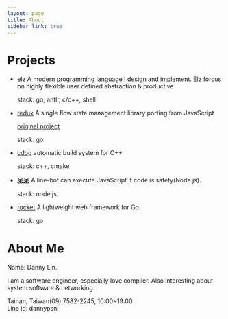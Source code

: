 ```yaml
---
layout: page
title: About
sidebar_link: true
---
```


# Projects

- [elz](https://github.com/elz-lang/elz)
    A modern programming language I design and implement.
    Elz forcus on highly flexible user defined abstraction & productive

    stack: go, antlr, c/c++, shell

- [redux](https://github.com/dannypsnl/redux)
    A single flow state management library porting from JavaScript

    [original project](https://github.com/reduxjs/redux)

    stack: go

- [cdog](https://github.com/dannypsnl/cdog)
    automatic build system for C++

    stack: c++, cmake

- [呆呆](https://qr-official.line.me/M/JJgUuLg1zS.png)
    A line-bot can execute JavaScript if code is safety(Node.js).

    stack: node.js

- [rocket](https://github.com/dannypsnl/rocket)
    A lightweight web framework for Go.

    stack: go

# About Me

Name: Danny Lin.

I am a software engineer, especially love compiler. Also interesting about system software & networking.

Tainan, Taiwan(09) 7582-2245, 10:00~19:00<br>
Line id: dannypsnl
